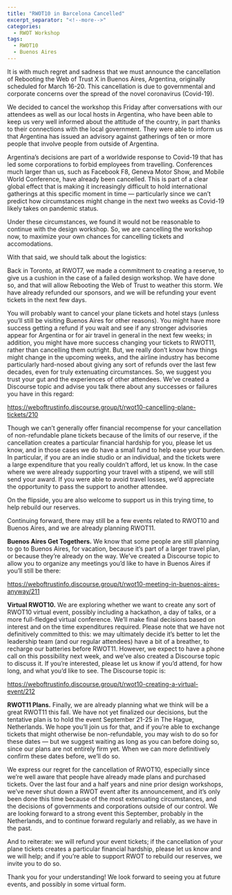```yaml
---
title: "RWOT10 in Barcelona Cancelled"
excerpt_separator: "<!--more-->"
categories:
  - RWOT Workshop
tags:
  - RWOT10
  - Buenos Aires
---
```


It is with much regret and sadness that we must announce the cancellation of Rebooting the Web of Trust X in Buenos Aires, Argentina, originally scheduled for March 16-20. This cancellation is due to governmental and corporate concerns over the spread of the novel coronavirus (Covid-19). 

We decided to cancel the workshop this Friday after conversations with our attendees as well as our local hosts in Argentina, who have been able to keep us very well informed about the attitude of the country, in part thanks to their connections with the local government. They were able to inform us that Argentina has issued an advisory against gatherings of ten or more people that involve people from outside of Argentina. 

Argentina’s decisions are part of a worldwide response to Covid-19 that has led some corporations to forbid employees from travelling. Conferences much larger than us, such as Facebook F8, Geneva Motor Show, and Mobile World Conference, have already been cancelled. This is part of a clear global effect that is making it increasingly difficult to hold international gatherings at this specific moment in time — particularly since we can’t predict how circumstances might change in the next two weeks as Covid-19 likely takes on pandemic status. 

<!--more-->

Under these circumstances, we found it would not be reasonable to continue with the design workshop. So, we are cancelling the workshop now, to maximize your own chances for cancelling tickets and accomodations.

With that said, we should talk about the logistics:

Back in Toronto, at RWOT7, we made a commitment to creating a reserve, to give us a cushion in the case of a failed design workshop. We have done so, and that will allow Rebooting the Web of Trust to weather this storm. We have already refunded our sponsors, and we will be refunding your event tickets in the next few days.

You will probably want to cancel your plane tickets and hotel stays (unless you’ll still be visiting Buenos Aires for other reasons). You might have more success getting a refund if you wait and see if any stronger advisories appear for Argentina or for air travel in general in the next few weeks; in addition, you might have more success changing your tickets to RWOT11, rather than cancelling them outright. But, we really don’t know how things might change in the upcoming weeks, and the airline industry has become particularly hard-nosed about giving any sort of refunds over the last few decades, even for truly extenuating circumstances. So, we suggest you trust your gut and the experiences of other attendees. We’ve created a Discourse topic and advise you talk there about any successes or failures you have in this regard: 

  https://weboftrustinfo.discourse.group/t/rwot10-cancelling-plane-tickets/210

Though we can’t generally offer financial recompense for your cancellation of non-refundable plane tickets because of the limits of our reserve, if the cancellation creates a particular financial hardship for you, please let us know, and in those cases we do have a small fund to help ease your burden. In particular, if you are an indie studio or an individual, and the tickets were a large expenditure that you really couldn’t afford, let us know. In the case where we were already supporting your travel with a stipend, we will still send your award. If you were able to avoid travel losses, we’d appreciate the opportunity to pass the support to another attendee.

On the flipside, you are also welcome to support us in this trying time, to help rebuild our reserves.

Continuing forward, there may still be a few events related to RWOT10 and Buenos Aires, and we are already planning RWOT11.

**Buenos Aires Get Togethers.** We know that some people are still planning to go to Buenos Aires, for vacation, because it’s part of a larger travel plan, or because they’re already on the way. We’ve created a Discourse topic to allow you to organize any meetings you’d like to have in Buenos Aires if you’ll still be there: 

  https://weboftrustinfo.discourse.group/t/rwot10-meeting-in-buenos-aires-anyway/211

**Virtual RWOT10.** We are exploring whether we want to create any sort of RWOT10 virtual event, possibly including a hackathon, a day of talks, or a more full-fledged virtual conference. We’ll make final decisions based on interest and on the time expenditures required. Please note that we have not definitively committed to this: we may ultimately decide it’s better to let the leadership team (and our regular attendees) have a bit of a breather, to recharge our batteries before RWOT11. However, we expect to have a phone call on this possibility next week, and we’ve also created a Discourse topic to discuss it. If you’re interested, please let us know if you’d attend, for how long, and what you’d like to see. The Discourse topic is: 

  https://weboftrustinfo.discourse.group/t/rwot10-creating-a-virtual-event/212

**RWOT11 Plans.** Finally, we are already planning what we think will be a great RWOT11 this fall. We have not yet finalized our decisions, but the tentative plan is to hold the event September 21-25 in The Hague, Netherlands. We hope you’ll join us for that, and if you’re able to exchange tickets that might otherwise be non-refundable, you may wish to do so for these dates — but we suggest waiting as long as you can before doing so, since our plans are not entirely firm yet. When we can more definitively confirm these dates before, we’ll do so.

We express our regret for the cancellation of RWOT10, especially since we’re well aware that people have already made plans and purchased tickets. Over the last four and a half years and nine prior design workshops, we’ve never shut down a RWOT event after its announcement, and it’s only been done this time because of the most extenuating circumstances, and the decisions of governments and corporations outside of our control. We are looking forward to a strong event this September, probably in the Netherlands, and to continue forward regularly and reliably, as we have in the past.

And to reiterate: we will refund your event tickets; if the cancellation of your plane tickets creates a particular financial hardship, please let us know and we will help; and if you’re able to support RWOT to rebuild our reserves, we invite you to do so.

Thank you for your understanding! We look forward to seeing you at future events, and possibly in some virtual form.
